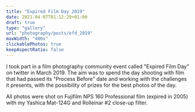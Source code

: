 ```yaml
---
title: "Expired Film Day 2019"
date: 2021-04-07T01:12:29+01:00
draft: true
type: "gallery"
url: "photography/posts/efd_2019"
maxWidth: "400x"
clickablePhotos: true
keepAspectRatio: false
---
```

I took part in a film photography community event called "Expired Film Day" on twitter in March 2019. The aim was to 
spend the day shooting with film that had passed its "Process Before" date and working with the challenges it 
presents, with the possibility of prizes for the best photos of the day. 

All photos were shot on Fujifilm NPS 160 Professional film (expired in 2005) with my Yashica Mat-124G and 
Rolleinar #2 close-up filter. 
